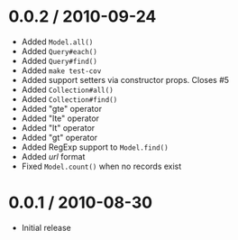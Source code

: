 
0.0.2 / 2010-09-24 
==================

  * Added `Model.all()`
  * Added `Query#each()`
  * Added `Query#find()`
  * Added `make test-cov`
  * Added support setters via constructor props. Closes #5
  * Added `Collection#all()`
  * Added `Collection#find()`
  * Added "gte" operator
  * Added "lte" operator
  * Added "lt" operator
  * Added "gt" operator
  * Added RegExp support to `Model.find()`
  * Added _url_ format
  * Fixed `Model.count()` when no records exist

0.0.1 / 2010-08-30 
==================

  * Initial release